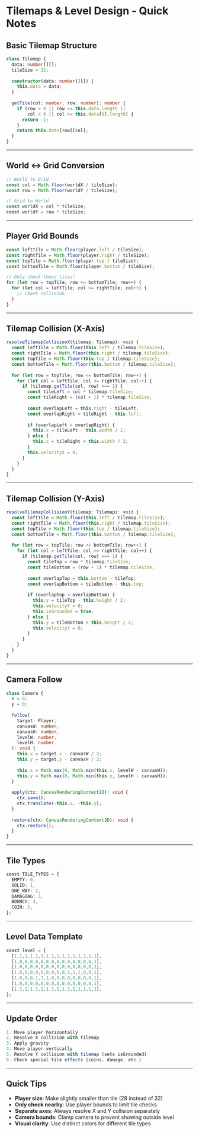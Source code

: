 # Tilemaps & Level Design - Quick Notes

## Basic Tilemap Structure

```typescript
class Tilemap {
  data: number[][];
  tileSize = 32;
  
  constructor(data: number[][]) {
    this.data = data;
  }
  
  getTile(col: number, row: number): number {
    if (row < 0 || row >= this.data.length || 
        col < 0 || col >= this.data[0].length) {
      return -1;
    }
    return this.data[row][col];
  }
}
```

---

## World ↔ Grid Conversion

```typescript
// World to Grid
const col = Math.floor(worldX / tileSize);
const row = Math.floor(worldY / tileSize);

// Grid to World
const worldX = col * tileSize;
const worldY = row * tileSize;
```

---

## Player Grid Bounds

```typescript
const leftTile = Math.floor(player.left / tileSize);
const rightTile = Math.floor(player.right / tileSize);
const topTile = Math.floor(player.top / tileSize);
const bottomTile = Math.floor(player.bottom / tileSize);

// Only check these tiles!
for (let row = topTile; row <= bottomTile; row++) {
  for (let col = leftTile; col <= rightTile; col++) {
    // Check collision
  }
}
```

---

## Tilemap Collision (X-Axis)

```typescript
resolveTilemapCollisionX(tilemap: Tilemap): void {
  const leftTile = Math.floor(this.left / tilemap.tileSize);
  const rightTile = Math.floor(this.right / tilemap.tileSize);
  const topTile = Math.floor(this.top / tilemap.tileSize);
  const bottomTile = Math.floor(this.bottom / tilemap.tileSize);
  
  for (let row = topTile; row <= bottomTile; row++) {
    for (let col = leftTile; col <= rightTile; col++) {
      if (tilemap.getTile(col, row) === 1) {
        const tileLeft = col * tilemap.tileSize;
        const tileRight = (col + 1) * tilemap.tileSize;
        
        const overlapLeft = this.right - tileLeft;
        const overlapRight = tileRight - this.left;
        
        if (overlapLeft < overlapRight) {
          this.x = tileLeft - this.width / 2;
        } else {
          this.x = tileRight + this.width / 2;
        }
        this.velocityX = 0;
      }
    }
  }
}
```

---

## Tilemap Collision (Y-Axis)

```typescript
resolveTilemapCollisionY(tilemap: Tilemap): void {
  const leftTile = Math.floor(this.left / tilemap.tileSize);
  const rightTile = Math.floor(this.right / tilemap.tileSize);
  const topTile = Math.floor(this.top / tilemap.tileSize);
  const bottomTile = Math.floor(this.bottom / tilemap.tileSize);
  
  for (let row = topTile; row <= bottomTile; row++) {
    for (let col = leftTile; col <= rightTile; col++) {
      if (tilemap.getTile(col, row) === 1) {
        const tileTop = row * tilemap.tileSize;
        const tileBottom = (row + 1) * tilemap.tileSize;
        
        const overlapTop = this.bottom - tileTop;
        const overlapBottom = tileBottom - this.top;
        
        if (overlapTop < overlapBottom) {
          this.y = tileTop - this.height / 2;
          this.velocityY = 0;
          this.isGrounded = true;
        } else {
          this.y = tileBottom + this.height / 2;
          this.velocityY = 0;
        }
      }
    }
  }
}
```

---

## Camera Follow

```typescript
class Camera {
  x = 0;
  y = 0;
  
  follow(
    target: Player,
    canvasW: number,
    canvasH: number,
    levelW: number,
    levelH: number
  ): void {
    this.x = target.x - canvasW / 2;
    this.y = target.y - canvasH / 2;
    
    this.x = Math.max(0, Math.min(this.x, levelW - canvasW));
    this.y = Math.max(0, Math.min(this.y, levelH - canvasH));
  }
  
  apply(ctx: CanvasRenderingContext2D): void {
    ctx.save();
    ctx.translate(-this.x, -this.y);
  }
  
  restore(ctx: CanvasRenderingContext2D): void {
    ctx.restore();
  }
}
```

---

## Tile Types

```typescript
const TILE_TYPES = {
  EMPTY: 0,
  SOLID: 1,
  ONE_WAY: 2,
  DAMAGING: 3,
  BOUNCY: 4,
  COIN: 5,
};
```

---

## Level Data Template

```typescript
const level = [
  [1,1,1,1,1,1,1,1,1,1,1,1,1,1,1,1],
  [1,0,0,0,0,0,0,0,0,0,0,0,0,0,0,1],
  [1,0,0,0,0,0,0,0,0,0,0,0,0,0,0,1],
  [1,0,0,0,0,0,0,0,0,0,1,1,1,0,0,1],
  [1,0,0,0,1,1,1,0,0,0,0,0,0,0,0,1],
  [1,0,0,0,0,0,0,0,0,0,0,0,0,0,0,1],
  [1,1,1,1,1,1,1,1,1,1,1,1,1,1,1,1],
];
```

---

## Update Order

```typescript
1. Move player horizontally
2. Resolve X collision with tilemap
3. Apply gravity
4. Move player vertically
5. Resolve Y collision with tilemap (sets isGrounded)
6. Check special tile effects (coins, damage, etc.)
```

---

## Quick Tips

- **Player size**: Make slightly smaller than tile (28 instead of 32)
- **Only check nearby**: Use player bounds to limit tile checks
- **Separate axes**: Always resolve X and Y collision separately
- **Camera bounds**: Clamp camera to prevent showing outside level
- **Visual clarity**: Use distinct colors for different tile types
